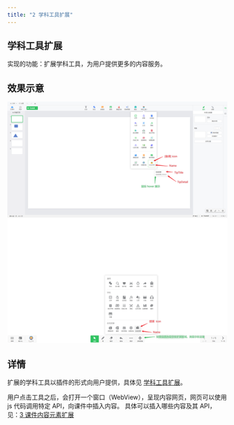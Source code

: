 ```yaml
---
title: "2 学科工具扩展"
---
```


## 学科工具扩展

实现的功能：扩展学科工具，为用户提供更多的内容服务。

## 效果示意

![备课示意](./img/2021-09-29-08-55-04.png)
![授课示意](./img/2021-09-29-08-55-11.png)

## 详情

扩展的学科工具以插件的形式向用户提供，具体见 [学科工具扩展](../apis/extend-subject-tool/)。

用户点击工具之后，会打开一个窗口（WebView），呈现内容网页，网页可以使用 js 代码调用特定 API，向课件中插入内容。
具体可以插入哪些内容及其 API，见：[3 课件内容元素扩展](./03Content.md)
